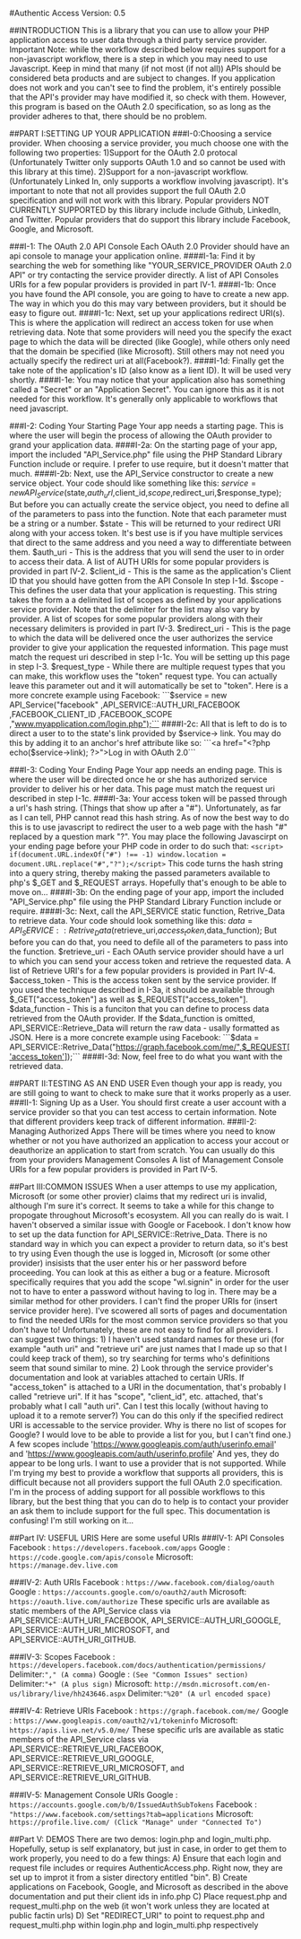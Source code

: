 #Authentic Access
Version: 0.5

##INTRODUCTION
This is a library that you can use to allow your PHP application access to user data through a third party service provider.
	Important Note: while the workflow described below requires support for a non-javascript workflow, there is a step in which you may need to use Javascript.
Keep in mind that many (if not most (if not all)) APIs should be considered beta products and are subject to changes.
	If you application does not work and you can't see to find the problem, it's entirely possible that the API's provider may have modified it, so check with them.
	However, this program is based on the OAuth 2.0 specification, so as long as the provider adheres to that, there should be no problem.

##PART I:SETTING UP YOUR APPLICATION
###I-0:Choosing a service provider.
When choosing a service provider, you much choose one with the following two properties:
	1)Support for the OAuth 2.0 protocal (Unfortunately Twitter only supports OAuth 1.0 and so cannot be used with this library at this time).
	2)Support for a non-javascript workflow. (Unfortunately Linked In, only supports a workflow involving javascript).
It's important to note that not all provides support the full OAuth 2.0 specification and will not work with this library.
	Popular providers NOT CURRENTLY SUPPORTED by this library include include Github, LinkedIn, and Twitter.
	Popular providers that do support this library include Facebook, Google, and Microsoft.

###I-1: The OAuth 2.0 API Console
Each OAuth 2.0 Provider should have an api console to manage your application online.
####I-1a: Find it by searching the web for something like "YOUR_SERVICE_PROVIDER OAuth 2.0 API" or try contacting the service provider directly.
A list of API Consoles URIs for a few popular providers is provided in part IV-1.
####I-1b: Once you have found the API console, you are going to have to create a new app. The way in which you do this may vary between providers, but it should be easy to figure out.
####I-1c: Next, set up your applications redirect URI(s). This is where the application will redirect an access token for use when retrieving data.
Note that some providers will need you the specify the exact page to which the data will be directed (like Google), while others only need that the domain be specified (like Microsoft). Still others may not need you actually specify the redirect uri at all(Facebook?).
####I-1d: Finally get the take note of the application's ID (also know as a lient ID). It will be used very shortly.
####I-1e: You may notice that your application also has something called a "Secret" or an "Application Secret". You can ignore this as it is not needed for this workflow. It's generally only applicable to workflows that need javascript.

###I-2: Coding Your Starting Page
Your app needs a starting page. This is where the user will begin the process of allowing the OAuth provider to grand your application data.
####I-2a: On the starting page of your app, import the included "API_Service.php" file using the PHP Standard Library Function include or require. I prefer to use require, but it doesn't matter that much.
####I-2b: Next, use the API_Service constructor to create a new service object. Your code should like something like this:
$service = new API_Service($state,$auth_url,$client_id,$scope,$redirect_uri,$response_type);
But before you can actually create the service object, you need to define all of the parameters to pass into the function. Note that each parameter must be a string or a number.
	$state - This will be returned to your redirect URI along with your access token. It's best use is if you have multiple services that direct to the same address and you need a way to differentiate between them.
	$auth_uri - This is the address that you will send the user to in order to access their data.
		A list of AUTH URIs for some popular providers is provided in part IV-2.
	$client_id - This is the same as the application's Client ID that you should have gotten from the API Console In step I-1d.
	$scope - This defines the user data that your application is requesting. This string takes the form a a delimited list of scopes as defined by your applications service provider.
		Note that the delimiter for the list may also vary by provider.
		A list of scopes for some popular providers along with their necessary delimiters is provided in part IV-3.
	$redirect_uri - This is the page to which the data will be delivered once the user authorizes the service provider to give your application the requested information. This page must match the request uri described in step I-1c.
		You will be setting up this page in step I-3.
	$request_type - While there are multiple request types that you can make, this workflow uses the "token" request type. You can actually leave this parameter out and it will automatically be set to "token".
Here is a more concrete example using Facebook:
	```$service = new API_Service("facebook" ,API_SERVICE::AUTH_URI_FACEBOOK ,FACEBOOK_CLIENT_ID ,FACEBOOK_SCOPE ,"www.myapplication.com/login.php");```
####I-2c: All that is left to do is to direct a user to to the state's link provided by $service-> link. You may do this by adding it to an anchor's href attribute like so:
```<a href="<?php echo($service->link); ?>">Log in with OAuth 2.0</a>```

###I-3: Coding Your Ending Page
Your app needs an ending page. This is where the user will be directed once he or she has authorized service provider to deliver his or her data. This page must match the request uri described in step I-1c.
####I-3a: Your access token will be passed through a url's hash string. (Things that show up after a "#"). Unfortunately, as far as I can tell, PHP cannot read this hash string. 
As of now the best way to do this is to use javascript to redirect the user to a web page with the hash "#" replaced by a question mark "?".
	You may place the following Javascirpt on your ending page before your PHP code in order to do such that:
		```<script> if(document.URL.indexOf("#") !== -1) window.location = document.URL.replace("#","?");</script>```
	This code turns the hash string into a query string, thereby making the passed parameters available to php's $_GET and $_REQUEST arrays. Hopefully that's enough to be able to move on...
####I-3b: On the ending page of your app, import the included "API_Service.php" file using the PHP Standard Library Function include or require.
####I-3c: Next, call the API_SERVICE static function, Retrive_Data to retrieve data. Your code should look something like this:
$data = API_SERVICE::Retrive_Data($retrieve_uri,$access_token,$data_function);
But before you can do that, you need to defile all of the parameters to pass into the function.
	$retrieve_uri - Each OAuth service provider should have a url to which you can send your access token and retrieve the requested data.
		A list of Retrieve URI's for a few popular providers is provided in Part IV-4.
	$access_token - This is the access token sent by the service provider. If you used the technique described in I-3a, it should be available through $_GET["access_token"] as well as $_REQUEST["access_token"].
	$data_function - This is a funciton that you can define to process data retrieved from the OAuth provider. If the $data_function is omitted, API_SERVICE::Retrieve_Data will return the raw data - usally formatted as JSON.
Here is a more concrete example using Facebook:
	```$data = API_SERVICE::Retrive_Data("https://graph.facebook.com/me/",$_REQUEST['access_token']);```
####I-3d: Now, feel free to do what you want with the retrieved data.

##PART II:TESTING AS AN END USER
Even though your app is ready, you are still going to want to check to make sure that it works properly as a user. 
###II-1: Signing Up as a User.
You should first create a user account with a service provider so that you can test access to certain information. Note that different providers keep track of different information.
###II-2: Managing Authorized Apps
There will be times where you need to know whether or not you have authorized an application to access your accout or deauthorize an application to start from scratch.
You can usually do this from your providers Management Consoles
	A list of Management Console URIs for a few popular providers is provided in Part IV-5.

##Part III:COMMON ISSUES
When a user attemps to use my application, Microsoft (or some other provier) claims that my redirect uri is invalid, although I'm sure it's correct.
	It seems to take a while for this change to propogate throughout Microsoft's ecosystem. All you can really do is wait. I haven't observed a similar issue with Google or Facebook.
I don't know how to set up the data function for API_SERVICE::Retrive_Data.
	There is no standard way in which you can expect a provider to return data, so it's best to try using
Even though the use is logged in, Microsoft (or some other provider) insisists that the user enter his or her password before proceeding.
	You can look at this as either a bug or a feature. Microsoft specifically requires that you add the scope "wl.signin" in order for the user not to have to enter a password without having to log in. There may be a similar method for other providers.
I can't find the proper URIs for (insert service provider here).
	I've scowered all sorts of pages and documentation to find the needed URIs for the most common service providers so that you don't have to! Unfortunately, these are not easy to find for all providers.
	I can suggest two things:
		1) I haven't used standard names for these uri (for example "auth uri" and "retrieve uri" are just names that I made up so that I could keep track of them), so try searching for terms who's definitions seem that sound similar to mine.
		2) Look through the service provider's documentation and look at variables attached to certain URIs. 
			If "access_token" is attached to a URI in the documentation, that's probably I called "retrieve uri". 
			If it has "scope", "client_id", etc. attached, that's probably what I call "auth uri".
Can I test this locally (without having to upload it to a remote server?)
	You can do this only if the specified redirect URI is accessable to the service provider.
Why is there no list of scopes for Google?
	 I would love to be able to provide a list for you, but I can't find one.) 
	 A few scopes include 'https://www.googleapis.com/auth/userinfo.email' and 'https://www.googleapis.com/auth/userinfo.profile'
	 And yes, they do appear to be long urls.
I want to use a provider that is not supported.
	While I'm trying my best to provide a workflow that supports all providers, this is difficult because not all providers support the full OAuth 2.0 specification.
	I'm in the process of adding support for all possible workflows to this library, but the best thing that you can do to help is to contact your provider an ask them to include support for the full spec.
This documentation is confusing!
	I'm still working on it...
		
##Part IV: USEFUL URIS
Here are some useful URIs
###IV-1: API Consoles
Facebook : `https://developers.facebook.com/apps`
Google   : `https://code.google.com/apis/console`
Microsoft: `https://manage.dev.live.com`

###IV-2: Auth URIs
Facebook : `https://www.facebook.com/dialog/oauth`
Google   : `https://accounts.google.com/o/oauth2/auth`
Microsoft: `https://oauth.live.com/authorize`
	These specific urls are available as static members of the API_Service class via API_SERVICE::AUTH_URI_FACEBOOK, API_SERVICE::AUTH_URI_GOOGLE, API_SERVICE::AUTH_URI_MICROSOFT, and API_SERVICE::AUTH_URI_GITHUB.

###IV-3: Scopes
Facebook : `https://developers.facebook.com/docs/authentication/permissions/`
	Delimiter:`"," (A comma)`
Google   : `(See "Common Issues" section)`
	Delimiter:`"+" (A plus sign)`
Microsoft: `http://msdn.microsoft.com/en-us/library/live/hh243646.aspx`
	Delimiter:`"%20" (A url encoded space)`

###IV-4: Retrieve URIs
Facebook : `https://graph.facebook.com/me/`
Google   : `https://www.googleapis.com/oauth2/v1/tokeninfo`
Microsoft: `https://apis.live.net/v5.0/me/`
	These specific urls are available as static members of the API_Service class via API_SERVICE::RETRIEVE_URI_FACEBOOK, API_SERVICE::RETRIEVE_URI_GOOGLE, API_SERVICE::RETRIEVE_URI_MICROSOFT, and API_SERVICE::RETRIEVE_URI_GITHUB.

###IV-5: Management Console URIs
Google   : `https://accounts.google.com/b/0/IssuedAuthSubTokens`
Facebook : `"https://www.facebook.com/settings?tab=applications`
Microsoft: `https://profile.live.com/ (Click "Manage" under "Connected To")`

##Part V: DEMOS
There are two demos: login.php and login_multi.php.
Hopefully, setup is self explanatory, but just in case, in order to get them to work properly, you need to do a few things:
	A) Ensure that each login and request file includes or requires AuthenticAccess.php. Right now, they are set up to improt it from a sister directory entitled "bin".
	B) Create applications on Facebook, Google, and Microsoft as described in the above documentation and put their client ids in info.php
	C) Place request.php and request_multi.php on the web (it won't work unless they are located at public factin urls)
	D) Set "REDIRECT_URI" to point to request.php and request_multi.php within login.php and login_multi.php respectively

